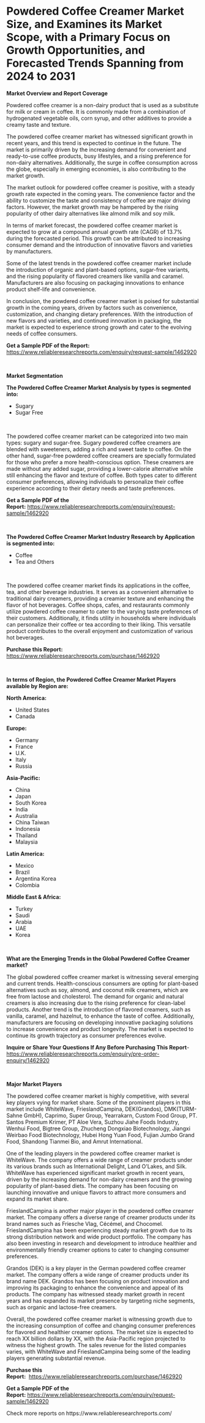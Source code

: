<p><h1>Powdered Coffee Creamer Market Size, and Examines its Market Scope, with a Primary Focus on Growth Opportunities, and Forecasted Trends Spanning from 2024 to 2031</h1></p><p><strong>Market Overview and Report Coverage</strong></p>
<p><p>Powdered coffee creamer is a non-dairy product that is used as a substitute for milk or cream in coffee. It is commonly made from a combination of hydrogenated vegetable oils, corn syrup, and other additives to provide a creamy taste and texture.</p><p>The powdered coffee creamer market has witnessed significant growth in recent years, and this trend is expected to continue in the future. The market is primarily driven by the increasing demand for convenient and ready-to-use coffee products, busy lifestyles, and a rising preference for non-dairy alternatives. Additionally, the surge in coffee consumption across the globe, especially in emerging economies, is also contributing to the market growth.</p><p>The market outlook for powdered coffee creamer is positive, with a steady growth rate expected in the coming years. The convenience factor and the ability to customize the taste and consistency of coffee are major driving factors. However, the market growth may be hampered by the rising popularity of other dairy alternatives like almond milk and soy milk.</p><p>In terms of market forecast, the powdered coffee creamer market is expected to grow at a compound annual growth rate (CAGR) of 13.7% during the forecasted period. This growth can be attributed to increasing consumer demand and the introduction of innovative flavors and varieties by manufacturers.</p><p>Some of the latest trends in the powdered coffee creamer market include the introduction of organic and plant-based options, sugar-free variants, and the rising popularity of flavored creamers like vanilla and caramel. Manufacturers are also focusing on packaging innovations to enhance product shelf-life and convenience.</p><p>In conclusion, the powdered coffee creamer market is poised for substantial growth in the coming years, driven by factors such as convenience, customization, and changing dietary preferences. With the introduction of new flavors and varieties, and continued innovation in packaging, the market is expected to experience strong growth and cater to the evolving needs of coffee consumers.</p></p>
<p><strong>Get a Sample PDF of the Report:</strong> <a href="https://www.reliableresearchreports.com/enquiry/request-sample/1462920">https://www.reliableresearchreports.com/enquiry/request-sample/1462920</a></p>
<p>&nbsp;</p>
<p><strong>Market Segmentation</strong></p>
<p><strong>The Powdered Coffee Creamer Market Analysis by types is segmented into:</strong></p>
<p><ul><li>Sugary</li><li>Sugar Free</li></ul></p>
<p>&nbsp;</p>
<p><p>The powdered coffee creamer market can be categorized into two main types: sugary and sugar-free. Sugary powdered coffee creamers are blended with sweeteners, adding a rich and sweet taste to coffee. On the other hand, sugar-free powdered coffee creamers are specially formulated for those who prefer a more health-conscious option. These creamers are made without any added sugar, providing a lower-calorie alternative while still enhancing the flavor and texture of coffee. Both types cater to different consumer preferences, allowing individuals to personalize their coffee experience according to their dietary needs and taste preferences.</p></p>
<p><strong>Get a Sample PDF of the Report:</strong>&nbsp;<a href="https://www.reliableresearchreports.com/enquiry/request-sample/1462920">https://www.reliableresearchreports.com/enquiry/request-sample/1462920</a></p>
<p>&nbsp;</p>
<p><strong>The Powdered Coffee Creamer Market Industry Research by Application is segmented into:</strong></p>
<p><ul><li>Coffee</li><li>Tea and Others</li></ul></p>
<p>&nbsp;</p>
<p><p>The powdered coffee creamer market finds its applications in the coffee, tea, and other beverage industries. It serves as a convenient alternative to traditional dairy creamers, providing a creamier texture and enhancing the flavor of hot beverages. Coffee shops, cafes, and restaurants commonly utilize powdered coffee creamer to cater to the varying taste preferences of their customers. Additionally, it finds utility in households where individuals can personalize their coffee or tea according to their liking. This versatile product contributes to the overall enjoyment and customization of various hot beverages.</p></p>
<p><strong>Purchase this Report:</strong>&nbsp; <a href="https://www.reliableresearchreports.com/purchase/1462920">https://www.reliableresearchreports.com/purchase/1462920</a></p>
<p>&nbsp;</p>
<p><strong>In terms of Region, the Powdered Coffee Creamer Market Players available by Region are:</strong></p>
<p>
    <p> <strong> North America: </strong>
        <ul>
            <li>United States</li>
            <li>Canada</li>
        </ul>
        </p> 
    <p> <strong> Europe: </strong>
        <ul>
            <li>Germany</li>
            <li>France</li>
            <li>U.K.</li>
            <li>Italy</li>
            <li>Russia</li>
        </ul>
        </p> 
    <p> <strong> Asia-Pacific: </strong>
        <ul>
            <li>China</li>
            <li>Japan</li>
            <li>South Korea</li>
            <li>India</li>
            <li>Australia</li>
            <li>China Taiwan</li>
            <li>Indonesia</li>
            <li>Thailand</li>
            <li>Malaysia</li>
        </ul>
        </p> 
    <p> <strong> Latin America: </strong>
        <ul>
            <li>Mexico</li>
            <li>Brazil</li>
            <li>Argentina Korea</li>
            <li>Colombia</li>
        </ul>
        </p> 
    <p> <strong> Middle East & Africa: </strong>
        <ul>
            <li>Turkey</li>
            <li>Saudi</li>
            <li>Arabia</li>
            <li>UAE</li>
            <li>Korea</li>
        </ul>
    </p>
    </p>
<p>&nbsp;</p>
<p><strong>What are the Emerging Trends in the Global Powdered Coffee Creamer market?</strong></p>
<p><p>The global powdered coffee creamer market is witnessing several emerging and current trends. Health-conscious consumers are opting for plant-based alternatives such as soy, almond, and coconut milk creamers, which are free from lactose and cholesterol. The demand for organic and natural creamers is also increasing due to the rising preference for clean-label products. Another trend is the introduction of flavored creamers, such as vanilla, caramel, and hazelnut, to enhance the taste of coffee. Additionally, manufacturers are focusing on developing innovative packaging solutions to increase convenience and product longevity. The market is expected to continue its growth trajectory as consumer preferences evolve.</p></p>
<p><strong>Inquire or Share Your Questions If Any Before Purchasing This Report</strong>- <a href="https://www.reliableresearchreports.com/enquiry/pre-order-enquiry/1462920">https://www.reliableresearchreports.com/enquiry/pre-order-enquiry/1462920</a></p>
<p>&nbsp;</p>
<p><strong>Major Market Players</strong></p>
<p><p>The powdered coffee creamer market is highly competitive, with several key players vying for market share. Some of the prominent players in this market include WhiteWave, FrieslandCampina, DEK(Grandos), DMK(TURM-Sahne GmbH), Caprimo, Super Group, Yearrakarn, Custom Food Group, PT. Santos Premium Krimer, PT Aloe Vera, Suzhou Jiahe Foods Industry, Wenhui Food, Bigtree Group, Zhucheng Dongxiao Biotechnology, Jiangxi Weirbao Food Biotechnology, Hubei Hong Yuan Food, Fujian Jumbo Grand Food, Shandong Tianmei Bio, and Amrut International.</p><p>One of the leading players in the powdered coffee creamer market is WhiteWave. The company offers a wide range of creamer products under its various brands such as International Delight, Land O'Lakes, and Silk. WhiteWave has experienced significant market growth in recent years, driven by the increasing demand for non-dairy creamers and the growing popularity of plant-based diets. The company has been focusing on launching innovative and unique flavors to attract more consumers and expand its market share.</p><p>FrieslandCampina is another major player in the powdered coffee creamer market. The company offers a diverse range of creamer products under its brand names such as Friesche Vlag, Cécémel, and Chocomel. FrieslandCampina has been experiencing steady market growth due to its strong distribution network and wide product portfolio. The company has also been investing in research and development to introduce healthier and environmentally friendly creamer options to cater to changing consumer preferences.</p><p>Grandos (DEK) is a key player in the German powdered coffee creamer market. The company offers a wide range of creamer products under its brand name DEK. Grandos has been focusing on product innovation and improving its packaging to enhance the convenience and appeal of its products. The company has witnessed steady market growth in recent years and has expanded its market presence by targeting niche segments, such as organic and lactose-free creamers.</p><p>Overall, the powdered coffee creamer market is witnessing growth due to the increasing consumption of coffee and changing consumer preferences for flavored and healthier creamer options. The market size is expected to reach XX billion dollars by XX, with the Asia-Pacific region projected to witness the highest growth. The sales revenue for the listed companies varies, with WhiteWave and FrieslandCampina being some of the leading players generating substantial revenue.</p></p>
<p><strong>Purchase this Report:</strong>&nbsp;&nbsp;<a href="https://www.reliableresearchreports.com/purchase/1462920">https://www.reliableresearchreports.com/purchase/1462920</a></p>
<p></p>
<p><strong>Get a Sample PDF of the Report:</strong>&nbsp;<a href="https://www.reliableresearchreports.com/enquiry/request-sample/1462920">https://www.reliableresearchreports.com/enquiry/request-sample/1462920</a></p>
<p>Check more reports on https://www.reliableresearchreports.com/</p>